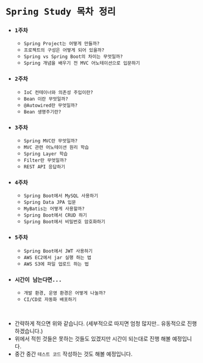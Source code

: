 # `Spring Study 목차 정리`

- ### `1주차`
    - `Spring Project는 어떻게 만들까?`
    - `프로젝트의 구성은 어떻게 되어 있을까?`
    - `Spring vs Spring Boot의 차이는 무엇일까?`
    - `Spring 개념을 배우기 전 MVC 어노테이션으로 입문하기`
    
- ### `2주차`
    - `IoC 컨테이너와 의존성 주입이란?`
    - `Bean 이란 무엇일까?`
    - `@Autowired란 무엇일까?`
    - `Bean 생명주기란?`
    
- ### `3주차`
    - `Spring MVC란 무엇일까?`
    - `MVC 관련 어노테이션 원리 학습`
    - `Spring Layer 학습`
    - `Filter란 무엇일까?`   
    - `REST API 응답하기`
   
- ### `4주차`
    - `Spring Boot에서 MySQL 사용하기`
    - `Spring Data JPA 입문`
    - `MyBatis는 어떻게 사용할까?`
    - `Spring Boot에서 CRUD 하기`
    - `Spring Boot에서 비밀번호 암호화하기`
    
- ### `5주차`
    - `Spring Boot에서 JWT 사용하기`
    - `AWS EC2에서 jar 실행 하는 법`
    - `AWS S3에 파일 업로드 하는 법`

- ### `시간이 남는다면...`
    - `개발 환경, 운영 환경은 어떻게 나눌까?`
    - `CI/CD로 자동화 배포하기`

<br>

- 간략하게 적으면 위와 같습니다. (세부적으로 따지면 엄청 많지만.. 유동적으로 진행하겠습니다.)
- 위에서 적힌 것들은 못하는 것들도 있겠지만 시간이 되는대로 진행 해볼 예정입니다.
- 중간 중간 `테스트 코드` 작성하는 것도 해볼 예정입니다. 

